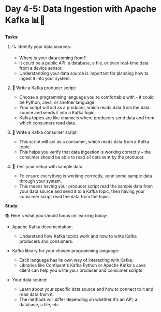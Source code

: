 # Day 4-5: Data Ingestion with Apache Kafka 📊🔄

**Tasks:**

1. 🔍 Identify your data sources: 
   - Where is your data coming from? 
   - It could be a public API, a database, a file, or even real-time data from a device sensor. 
   - Understanding your data source is important for planning how to ingest it into your system.

2. 📝 Write a Kafka producer script:
   - Choose a programming language you're comfortable with - it could be Python, Java, or another language. 
   - Your script will act as a producer, which reads data from the data source and sends it into a Kafka topic. 
   - Kafka topics are like channels where producers send data and from which consumers read data.

3. 📖 Write a Kafka consumer script:
   - This script will act as a consumer, which reads data from a Kafka topic. 
   - This helps you verify that data ingestion is working correctly – the consumer should be able to read all data sent by the producer.

4. 🧪 Test your setup with sample data:
   - To ensure everything is working correctly, send some sample data through your system. 
   - This means having your producer script read the sample data from your data source and send it to a Kafka topic, then having your consumer script read the data from the topic.

**Study:**

📚 Here's what you should focus on learning today:

- Apache Kafka documentation:
  - Understand how Kafka topics work and how to write Kafka producers and consumers. 

- Kafka library for your chosen programming language:
  - Each language has its own way of interacting with Kafka. 
  - Libraries like Confluent's Kafka Python or Apache Kafka's Java client can help you write your producer and consumer scripts.

- Your data source:
  - Learn about your specific data source and how to connect to it and read data from it. 
  - The methods will differ depending on whether it's an API, a database, a file, etc.
